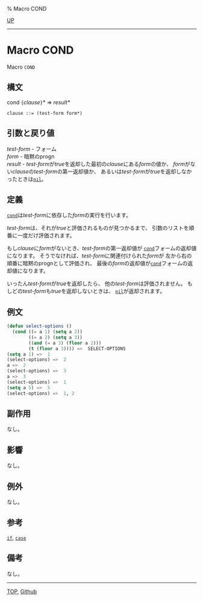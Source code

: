 % Macro COND

[UP](5.3.html)  

---

# Macro **COND**


Macro `COND`


## 構文

cond `{`*clause*`}`\* => *result\**

```
clause ::= (test-form form*) 
```


## 引数と戻り値

*test-form* - フォーム  
*form* - 暗黙のprogn  
*result* - *test-form*が*true*を返却した最初の*clause*にある*form*の値か、
*form*がない*clause*の*test-form*の第一返却値か、
あるいは*test-form*が*true*を返却しなかったときは[`nil`](5.3.nil-variable.html)。


## 定義

[`cond`](5.3.cond.html)は*test-form*に依存した*form*の実行を行います。

*test-form*は、それが*true*と評価されるものが見つかるまで、
引数のリストを順番に一度だけ評価されます。

もし*clause*に*form*がないとき、*test-form*の第一返却値が
[`cond`](5.3.cond.html)フォームの返却値になります。
そうでなければ、*test-form*に関連付けられた*form*が
左から右の順番に暗黙のprognとして評価され、
最後の*form*の返却値が[`cond`](5.3.cond.html)フォームの返却値になります。

いったん*test-form*が*true*を返却したら、
他の*test-form*は評価されません。
もしどの*test-form*も*true*を返却しないときは、
[`nil`](5.3.nil-variable.html)が返却されます。


## 例文

```lisp
(defun select-options ()
  (cond ((= a 1) (setq a 2))
        ((= a 2) (setq a 3))
        ((and (= a 3) (floor a 2)))
        (t (floor a 3)))) =>  SELECT-OPTIONS
(setq a 1) =>  1
(select-options) =>  2
a =>  2
(select-options) =>  3
a =>  3
(select-options) =>  1
(setq a 5) =>  5
(select-options) =>  1, 2
```


## 副作用

なし。


## 影響

なし。


## 例外

なし。


## 参考

[`if`](5.3.if.html),
[`case`](5.3.case.html)


## 備考

なし。


---
[TOP](index.html),  [Github](https://github.com/nptcl/npt-japanese)

